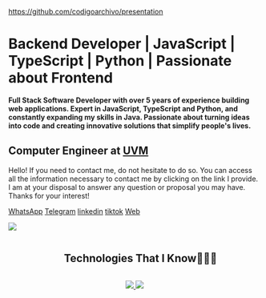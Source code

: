 <a href='https://github.com/codigoarchivo/presentation' target='_blank'>https://github.com/codigoarchivo/presentation</a></em>

<h1> Backend Developer | JavaScript | TypeScript | Python | Passionate about Frontend</h2>
    <p>
        <strong>
            Full Stack Software Developer with over 5 years of experience building web applications. Expert in
            JavaScript, TypeScript and Python, and constantly expanding my skills in Java. Passionate about turning
            ideas into code and creating innovative solutions that simplify people's lives.
        </strong>
    </p>
    <h2>
        <strong>Computer Engineer at <a href="https://uvm.edu.ve/" target='_blank'>UVM</a></strong>
    </h2>
    <spam>
        Hello! If you need to contact me, do not hesitate to do so. You can access all the information necessary to
        contact me by clicking on the link I provide. I am at your disposal to answer any question or proposal you may
        have. Thanks for your interest!
    </spam>
    </br>
    <p>
        <a href='https://wa.me/584126804788' target='_blank'>WhatsApp</a>
        <a href='https://t.me/jackyire' target='_blank'>Telegram</a>
        <a href='https://www.linkedin.com/in/jackson-quintero/' target='_blank'>linkedin</a>
        <a href='https://www.tiktok.com/@jackquintero01' target='_blank'>tiktok</a>
        <a href='https://www.devscriptmusic.com/' target='_blank'>Web</a>
    </p>
    <img src="https://user-images.githubusercontent.com/73097560/115834477-dbab4500-a447-11eb-908a-139a6edaec5c.gif">
    <div id="user-content-toc">
        <ul align="center">
            <summary>
                <h2 style="display: inline-block">Technologies That I Know👨🏻‍💻</h2>
            </summary>
        </ul>
    </div>
    <!--tech stack icons-->
    <p align="center">
        <a href="https://skillicons.dev">
            <img
                src="https://skillicons.dev/icons?i=git,aws,bootstrap,sass,css,tailwind,docker,dynamodb,threejs,yarn,vue,vercel,svg,sequelize,stackoverflow,qt,pycharm,prisma,postgres,ps,npm,netlify,jest,heroku,graphql,gitlab,cypress,codepen,bitbucket,git,gcp,django,express,figma,firebase,github,html,idea,java,js,md,materialui,mongodb,mysql,nextjs,nodejs,postman,cloudflare,githubactions,kali,pinia,vite,py,react,redux,ts,vscode&perline=20" />
        </a>
        <img
            src="https://user-images.githubusercontent.com/73097560/115834477-dbab4500-a447-11eb-908a-139a6edaec5c.gif">
    </p>
